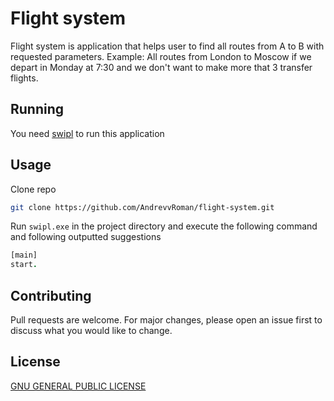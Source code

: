 # Flight system

Flight system is application that helps user to find all routes from A to B with requested parameters. Example: All routes from London to Moscow if we depart in Monday at 7:30 and we don't want to make more that 3 transfer flights.

## Running

You need [swipl](https://www.swi-prolog.org/download/stable) to run this application

## Usage

Clone repo

```bash
git clone https://github.com/AndrevvRoman/flight-system.git
```

Run `swipl.exe` in the project directory and execute the following command and following outputted suggestions

```prolog
[main]
start.
```

## Contributing
Pull requests are welcome. For major changes, please open an issue first to discuss what you would like to change.


## License
[GNU GENERAL PUBLIC LICENSE](https://fsf.org/)
